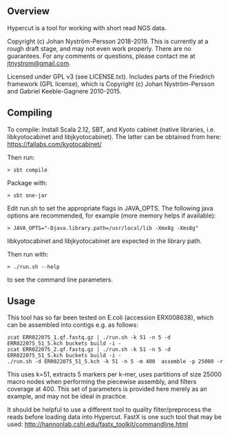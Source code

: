 ## Overview

Hypercut is a tool for working with short read NGS data.

Copyright (c) Johan Nyström-Persson 2018-2019.
This is currently at a rough draft stage, and may not even work properly. There are no guarantees. 
For any comments or questions, please contact me at jtnystrom@gmail.com.

Licensed under GPL v3 (see LICENSE.txt). 
Includes parts of the Friedrich framework (GPL license), which is Copyright (c) 
Johan Nyström-Persson and Gabriel Keeble-Gagnere 2010-2015.

## Compiling

To compile:
Install Scala 2.12, SBT, and Kyoto cabinet (native libraries, i.e. libkyotocabinet and 
libjkyotocabinet). The latter can be obtained from here: https://fallabs.com/kyotocabinet/

Then run: 

```
> sbt compile
```

Package with: 

```
> sbt one-jar
```

Edit run.sh to set the appropriate flags in JAVA_OPTS.
The following java options are recommended, for example (more memory helps if available): 

```
> JAVA_OPTS="-Djava.library.path=/usr/local/lib -Xmx8g -Xms8g"
```

libkyotocabinet and libjkyotocabinet are expected in the library path.

Then run with: 

```
> ./run.sh --help
```

to see the command line parameters.

## Usage

This tool has so far been tested on E.coli (accession ERX008638),
which can be assembled into contigs e.g. as follows:


```
zcat ERR022075_1.qf.fastq.gz | ./run.sh -k 51 -n 5 -d ERR022075_51_5.kch buckets build -i -
zcat ERR022075_2.qf.fastq.gz | ./run.sh -k 51 -n 5 -d ERR022075_51_5.kch buckets build -i -
./run.sh -d ERR022075_51_5.kch -k 51 -n 5 -m 400  assemble -p 25000 -r              
```

This uses k=51, extracts 5 markers per k-mer, uses partitions of size 25000 macro nodes when 
performing the piecewise assembly, and filters coverage at 400.
This set of parameters is provided here merely as an example, and may not be ideal in practice.

It should be helpful to use a different tool to quality filter/preprocess the reads before loading data into
Hypercut. FastX is one such tool that may be used: http://hannonlab.cshl.edu/fastx_toolkit/commandline.html
